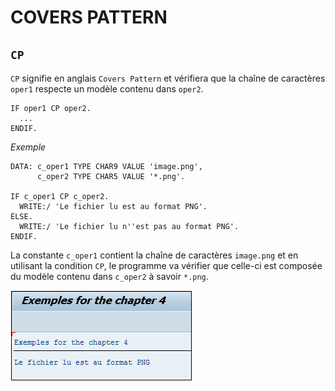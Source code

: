 # **COVERS PATTERN**

## `CP`

`CP` signifie en anglais `Covers Pattern` et vérifiera que la chaîne de caractères `oper1` respecte un modèle contenu dans `oper2`.

```JS
IF oper1 CP oper2.
  ...
ENDIF.
```

_Exemple_

```JS
DATA: c_oper1 TYPE CHAR9 VALUE 'image.png',
      c_oper2 TYPE CHAR5 VALUE '*.png'.

IF c_oper1 CP c_oper2.
  WRITE:/ 'Le fichier lu est au format PNG'.
ELSE.
  WRITE:/ 'Le fichier lu n''est pas au format PNG'.
ENDIF.
```

La constante `c_oper1` contient la chaîne de caractères `image.png` et en utilisant la condition `CP`, le programme va vérifier que celle-ci est composée du modèle contenu dans `c_oper2` à savoir `*.png`.

![](../ressources/05_10_01.png)
